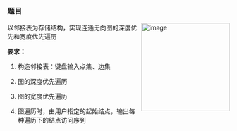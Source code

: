 ### 题目

<img align="right" width="200" alt="image" src="https://github.com/user-attachments/assets/73b10ce0-abd8-40d7-9e45-86a2665ed204" />

以邻接表为存储结构，实现连通无向图的深度优先和宽度优先遍历

**要求：**

1. 构造邻接表：键盘输入点集、边集

2. 图的深度优先遍历

3. 图的宽度优先遍历

4. 图遍历时，由用户指定的起始结点，输出每种遍历下的结点访问序列 
